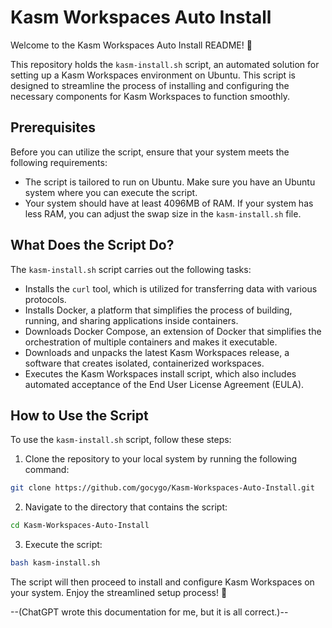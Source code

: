 # Kasm Workspaces Auto Install

Welcome to the Kasm Workspaces Auto Install README! 🚀

This repository holds the `kasm-install.sh` script, an automated solution for setting up a Kasm Workspaces environment on Ubuntu. This script is designed to streamline the process of installing and configuring the necessary components for Kasm Workspaces to function smoothly.

## Prerequisites

Before you can utilize the script, ensure that your system meets the following requirements:

- The script is tailored to run on Ubuntu. Make sure you have an Ubuntu system where you can execute the script.
- Your system should have at least 4096MB of RAM. If your system has less RAM, you can adjust the swap size in the `kasm-install.sh` file.

## What Does the Script Do?

The `kasm-install.sh` script carries out the following tasks:

- Installs the `curl` tool, which is utilized for transferring data with various protocols.
- Installs Docker, a platform that simplifies the process of building, running, and sharing applications inside containers.
- Downloads Docker Compose, an extension of Docker that simplifies the orchestration of multiple containers and makes it executable.
- Downloads and unpacks the latest Kasm Workspaces release, a software that creates isolated, containerized workspaces.
- Executes the Kasm Workspaces install script, which also includes automated acceptance of the End User License Agreement (EULA).

## How to Use the Script

To use the `kasm-install.sh` script, follow these steps:

1. Clone the repository to your local system by running the following command:

```bash
git clone https://github.com/gocygo/Kasm-Workspaces-Auto-Install.git
```

2. Navigate to the directory that contains the script:

```bash
cd Kasm-Workspaces-Auto-Install
```

3. Execute the script:

```bash
bash kasm-install.sh
```

The script will then proceed to install and configure Kasm Workspaces on your system. Enjoy the streamlined setup process! 🎉








--(ChatGPT wrote this documentation for me, but it is all correct.)--
